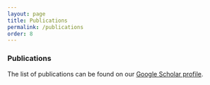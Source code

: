 ```yaml
---
layout: page
title: Publications
permalink: /publications
order: 8
---
```


### Publications

The list of publications can be found on our [Google Scholar profile](https://scholar.google.be/citations?hl=en&user=6tBH8MAAAAAJ&view_op=list_works&sortby=pubdate).